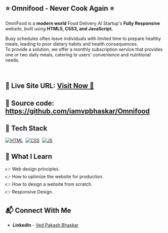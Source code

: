 
## ⭐ Omnifood - Never Cook Again ⭐

OmniFood is a **modern world** Food Delivery AI Startup's **Fully Responsive** website, built using **HTML5, CSS3, and JavaScript.** <br>

Busy schedules often leave individuals with limited time to prepare healthy meals, leading to poor dietary habits and health consequences.<br>
To provide a solution, we offer a monthly subscription service that provides one or two daily meals, catering to users' convenience and nutritional needs.


<br>

## 📌 **Live Site URL:** <a href="https://iamvpbhaskar.github.io/Omnifood/" target="_blank">**Visit Now** 🚀</a>
## 📌 **Source code:** https://github.com/iamvpbhaskar/Omnifood


## 📌 Tech Stack

[![HTML](https://img.shields.io/badge/html5%20-%23E34F26.svg?&style=for-the-badge&logo=html5&logoColor=white)](https://github.com/RushikeshGandhmal)&nbsp;
[![CSS](https://img.shields.io/badge/css3%20-%231572B6.svg?&style=for-the-badge&logo=css3&logoColor=white)](https://github.com/RushikeshGandhmal)&nbsp;
[![JS](https://img.shields.io/badge/javascript%20-%23323330.svg?&style=for-the-badge&logo=javascript&logoColor=%23F7DF1E)](https://github.com/RushikeshGandhmal)
<br>





## 📌 What I Learn

👉 Web design principles.  
👉 How to optimize the website for production.  
👉 How to design a website from scratch.  
👉 Responsive Design.

## 📬 Connect With Me

- **LinkedIn** - [Ved Pakash Bhaskar](https://www.linkedin.com/in/vpbhaskar/)





